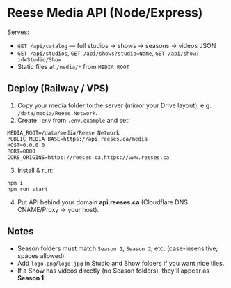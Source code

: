 # Reese Media API (Node/Express)

Serves:
- `GET /api/catalog` — full studios → shows → seasons → videos JSON
- `GET /api/studios`, `GET /api/shows?studio=Name`, `GET /api/show?id=Studio/Show`
- Static files at `/media/*` from `MEDIA_ROOT`

## Deploy (Railway / VPS)

1. Copy your media folder to the server (mirror your Drive layout), e.g. `/data/media/Reese Network`.
2. Create `.env` from `.env.example` and set:
```
MEDIA_ROOT=/data/media/Reese Network
PUBLIC_MEDIA_BASE=https://api.reeses.ca/media
HOST=0.0.0.0
PORT=8080
CORS_ORIGINS=https://reeses.ca,https://www.reeses.ca
```
3. Install & run:
```
npm i
npm run start
```
4. Put API behind your domain **api.reeses.ca** (Cloudflare DNS CNAME/Proxy → your host).

## Notes
- Season folders must match `Season 1`, `Season 2`, etc. (case-insensitive; spaces allowed).
- Add `logo.png`/`logo.jpg` in Studio and Show folders if you want nice tiles.
- If a Show has videos directly (no Season folders), they'll appear as **Season 1**.
